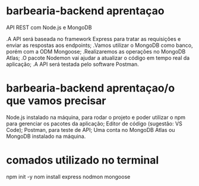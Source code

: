 # barbearia-backend aprentaçao

API REST com Node.js e MongoDB

.A API será baseada no framework Express para tratar as requisições e enviar as respostas aos endpoints;
.Vamos utilizar o MongoDB como banco, porém com a ODM Mongoose;
.Realizaremos as operações no MongoDB Atlas;
.O pacote Nodemon vai ajudar a atualizar o código em tempo real da aplicação;
.A API será testada pelo software Postman.

# barbearia-backend aprentaçao/o que vamos precisar

Node.js instalado na máquina, para rodar o projeto e poder utilizar o npm para gerenciar os pacotes da aplicação;
Editor de código (sugestão: VS Code);
Postman, para teste de API;
Uma conta no MongoDB Atlas ou MongoDB instalado na máquina.


# comados utilizado no terminal

npm init -y
nom install express nodmon mongoose
